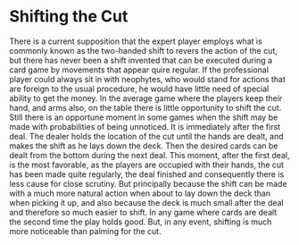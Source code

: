 # Shifting the Cut

There is a current supposition that the expert player employs what is commonly known as the two-handed shift to revers the action of the cut, but there has never been a shift invented that can be executed during a card game by movements that appear quire regular. If the professional player could always sit in with neophytes, who would stand for actions that are foreign to the usual procedure, he would have little need of special ability to get the money. In the average game where the players keep their hand, and arms also, on the table there is little opportunity to shift the cut. Still there is an opportune moment in some games when the shift may be made with probabilities of being unnoticed. It is immediately after the first deal. The dealer holds the location of the cut until the hands are dealt, and makes the shift as he lays down the deck. Then the desired cards can be dealt from the bottom during the next deal. This moment, after the first deal, is the most favorable, as the players are occupied with their hands, the cut has been made quite regularly, the deal finished and consequently there is less cause for close scrutiny. But principally because the shift can be made with a much more natural action when about to lay down the deck than when picking it up, and also because the deck is much small after the deal and therefore so much easier to shift. In any game where cards are dealt the second time the play holds good. But, in any event, shifting is much more noticeable than palming for the cut.

